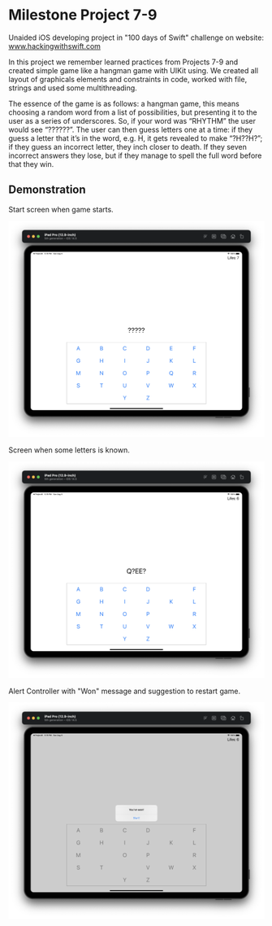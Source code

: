 #  Milestone Project 7-9

Unaided iOS developing project in "100 days of Swift" challenge on website: www.hackingwithswift.com

In this project we remember learned practices from Projects 7-9 and created simple game like a hangman game with UIKit using. We created all layout of graphicals elements and constraints in code, worked with file, strings and used some multithreading.  

The essence of the game is as follows: a hangman game, this means choosing a random word from a list of possibilities, but presenting it to the user as a series of underscores. So, if your word was “RHYTHM” the user would see “??????”. The user can then guess letters one at a time: if they guess a letter that it’s in the word, e.g. H, it gets revealed to make “?H??H?”; if they guess an incorrect letter, they inch closer to death. If they seven incorrect answers they lose, but if they manage to spell the full word before that they win.

## Demonstration

Start screen when game starts.

![Screenshot](screen1.png)

Screen when some letters is known.

![Screenshot](screen2.png)

Alert Controller with "Won" message and suggestion to restart game.

![Screenshot](screen3.png)
